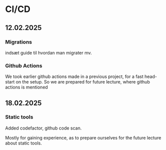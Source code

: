 # CI/CD

## 12.02.2025


### Migrations

indsæt guide til hvordan man migrater mv.


### Github Actions

We took earlier github actions made in a previous project, for a fast head-start on the setup.
So we are prepared for future lecture, where github actions is mentioned

## 18.02.2025

### Static tools

Added codefactor, github code scan.

Mostly for gaining experience, as to prepare ourselves for the future lecture about static tools.
